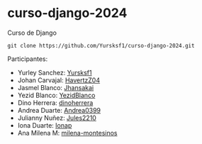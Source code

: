 # curso-django-2024
Curso de Django 
```
git clone https://github.com/Yursksf1/curso-django-2024.git 
```

Participantes: 
- Yurley Sanchez: [Yursksf1](https://github.com/Yursksf1)
- Johan Carvajal: [HavertzZ04](https://github.com/HavertzZ04) 
- Jasmel Blanco: [Jhansakai](https://github.com/Jhansakai)
- Yezid Blanco: [YezidBlanco](https://github.com/YezidBlanco)
- Dino Herrera: [dinoherrera](https://github.com/dinoherrera)
- Andrea Duarte: [Andrea0399](https://github.com/Andrea0399)
- Julianny Nuñez: [Jules2210](https://github.com/Jules2210)
- Iona Duarte: [Ionap](https://github.com/Ionap)
- Ana Milena M: [milena-montesinos](https://github.com/milena-montesinos)